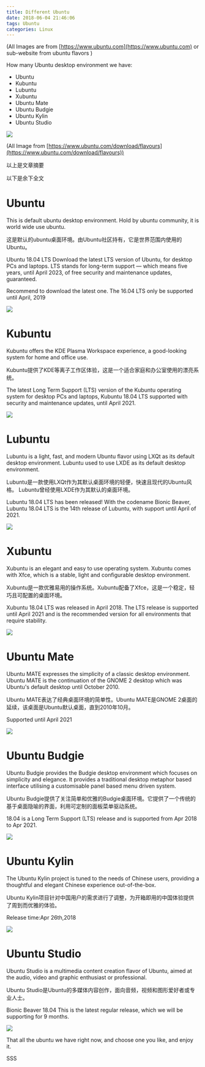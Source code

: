 ```yaml
---
title: Different Ubuntu
date: 2018-06-04 21:46:06
tags: Ubuntu
categories: Linux
---
```

(All Images are from [https://www.ubuntu.com](https://www.ubuntu.com) or sub-website from ubuntu flavors )

How many Ubuntu desktop environment we have:

- Ubuntu
- Kubuntu
- Lubuntu
- Xubuntu
- Ubuntu Mate
- Ubuntu Budgie
- Ubuntu Kylin
- Ubuntu Studio

![](https://i.imgur.com/GiW0O7B.png)

(All Image from [https://www.ubuntu.com/download/flavours](https://www.ubuntu.com/download/flavours))


以上是文章摘要
<!--more-->
以下是余下全文



# Ubuntu #

This is default ubuntu desktop environment. Hold by ubuntu community, it is world wide use ubuntu.

这是默认的ubuntu桌面环境。由Ubuntu社区持有，它是世界范围内使用的Ubuntu。

Ubuntu 18.04 LTS
Download the latest LTS version of Ubuntu, for desktop PCs and laptops. LTS stands for long-term support — which means five years, until April 2023, of free security and maintenance updates, guaranteed.

Recommend to download the latest one. The 16.04 LTS only be supported until April, 2019

![](https://i.imgur.com/dOuF1Zb.png)

# Kubuntu #

Kubuntu offers the KDE Plasma Workspace experience, a good-looking system for home and office use.

Kubuntu提供了KDE等离子工作区体验，这是一个适合家庭和办公室使用的漂亮系统。

The latest Long Term Support (LTS) version of the Kubuntu operating system for desktop PCs and laptops, Kubuntu 18.04 LTS supported with security and maintenance updates, until April 2021.

![](https://i.imgur.com/eRn9OFk.png)

# Lubuntu #

Lubuntu is a light, fast, and modern Ubuntu flavor using LXQt as its default desktop environment. Lubuntu used to use LXDE as its default desktop environment.

Lubuntu是一款使用LXQt作为其默认桌面环境的轻便，快速且现代的Ubuntu风格。
Lubuntu曾经使用LXDE作为其默认的桌面环境。

Lubuntu 18.04 LTS has been released! With the codename Bionic Beaver, Lubuntu 18.04 LTS is the 14th release of Lubuntu, with support until April of 2021.

![](https://i.imgur.com/08shwoN.jpg)

# Xubuntu #

Xubuntu is an elegant and easy to use operating system. Xubuntu comes with Xfce, which is a stable, light and configurable desktop environment.

Xubuntu是一款优雅易用的操作系统。Xubuntu配备了Xfce，这是一个稳定，轻巧且可配置的桌面环境。

Xubuntu 18.04 LTS was released in April 2018. The LTS release is supported until April 2021 and is the recommended version for all environments that require stability.

![](https://i.imgur.com/NKOuuEj.png)

# Ubuntu Mate #

Ubuntu MATE expresses the simplicity of a classic desktop environment. Ubuntu MATE is the continuation of the GNOME 2 desktop which was Ubuntu's default desktop until October 2010.

Ubuntu MATE表达了经典桌面环境的简单性。Ubuntu MATE是GNOME 2桌面的延续，该桌面是Ubuntu默认桌面，直到2010年10月。

Supported until April 2021

![](https://i.imgur.com/ziFXVYM.png)

# Ubuntu Budgie #

Ubuntu Budgie provides the Budgie desktop environment which focuses on simplicity and elegance. It provides a traditional desktop metaphor based interface utilising a customisable panel based menu driven system.

Ubuntu Budgie提供了关注简单和优雅的Budgie桌面环境。它提供了一个传统的基于桌面隐喻的界面，利用可定制的面板菜单驱动系统。

18.04 is a Long Term Support (LTS) release and is supported from Apr 2018 to Apr 2021.

![](https://i.imgur.com/J6IjcRJ.png)

# Ubuntu Kylin #

The Ubuntu Kylin project is tuned to the needs of Chinese users, providing a thoughtful and elegant Chinese experience out-of-the-box.

Ubuntu Kylin项目针对中国用户的需求进行了调整，为开箱即用的中国体验提供了周到而优雅的体验。


Release time:Apr 26th,2018

![](https://i.imgur.com/8GY4o1J.png)

# Ubuntu Studio #

Ubuntu Studio is a multimedia content creation flavor of Ubuntu, aimed at the audio, video and graphic enthusiast or professional.

Ubuntu Studio是Ubuntu的多媒体内容创作，面向音频，视频和图形爱好者或专业人士。


Bionic Beaver 18.04 This is the latest regular release, which we will be supporting for 9 months.

![](https://i.imgur.com/BCih5VA.png)

That all the ubuntu we have right now, and choose one you like, and enjoy it.

SSS
